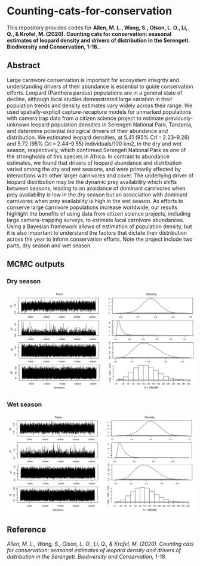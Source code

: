 # Counting-cats-for-conservation
This repository provides codes for **Allen, M. L., Wang, S., Olson, L. O., Li, Q., & Krofel, M. (2020). Counting cats for conservation: seasonal estimates of leopard density and drivers of distribution in the Serengeti. Biodiversity and Conservation, 1-18.**.

## Abstract
Large carnivore conservation is important for ecosystem integrity and understanding drivers of their abundance is essential to guide conservation efforts. Leopard (Panthera pardus) populations are in a general state of decline, although local studies demonstrated large variation in their population trends and density estimates vary widely across their range. We used spatially-explicit capture-recapture models for unmarked populations with camera trap data from a citizen science project to estimate previously-unknown leopard population densities in Serengeti National Park, Tanzania, and determine potential biological drivers of their abundance and distribution. We estimated leopard densities, at 5.41 (95% CrI = 2.23–9.26) and 5.72 (95% CrI = 2.44–9.55) individuals/100 km2, in the dry and wet season, respectively, which confirmed Serengeti National Park as one of the strongholds of this species in Africa. In contrast to abundance estimates, we found that drivers of leopard abundance and distribution varied among the dry and wet seasons, and were primarily affected by interactions with other larger carnivores and cover. The underlying driver of leopard distribution may be the dynamic prey availability which shifts between seasons, leading to an avoidance of dominant carnivores when prey availability is low in the dry season but an association with dominant carnivores when prey availability is high in the wet season. As efforts to conserve large carnivore populations increase worldwide, our results highlight the benefits of using data from citizen science projects, including large camera-trapping surveys, to estimate local carnivore abundances. Using a Bayesian framework allows of estimation of population density, but it is also important to understand the factors that dictate their distribution across the year to inform conservation efforts.
Note the project include two parts, dry season and wet season.

## MCMC outputs
### Dry season
![dry_season](./dry_season/results/PosteriorDry.jpg)
### Wet season
![wet_season](./wet_season/results/PosteriorWet.jpg)

## Reference

*Allen, M. L., Wang, S., Olson, L. O., Li, Q., & Krofel, M. (2020). Counting cats for conservation: seasonal estimates of leopard density and drivers of distribution in the Serengeti. Biodiversity and Conservation, 1-18.*
